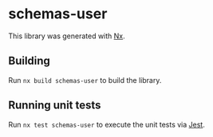 # schemas-user

This library was generated with [Nx](https://nx.dev).

## Building

Run `nx build schemas-user` to build the library.

## Running unit tests

Run `nx test schemas-user` to execute the unit tests via [Jest](https://jestjs.io).
